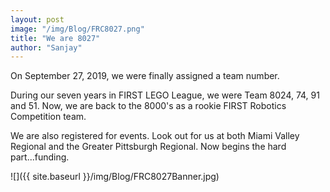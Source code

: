 ```yaml
---
layout: post
image: "/img/Blog/FRC8027.png"
title: "We are 8027"
author: "Sanjay"
---
```


On September 27, 2019, we were finally assigned a team number.  

During our seven years in FIRST LEGO League, we were Team 8024, 74, 91 and 51. Now, we are back to the 8000's as a rookie FIRST Robotics Competition team.

We are also registered for events. Look out for us at both Miami Valley Regional and the Greater Pittsburgh Regional.  Now begins the hard part...funding.

![]({{ site.baseurl }}/img/Blog/FRC8027Banner.jpg)

